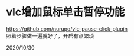 # vlc增加鼠标单击暂停功能

https://github.com/nurupo/vlc-pause-click-plugin  
照着步骤做一遍就好了，开启有点繁琐  


2020/10/30  
